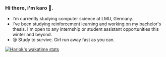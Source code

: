 ### Hi there, i'm karo :owl:.


- I'm currently studying computer science at LMU, Germany.
- I've been studying reinforcement learning and working on my bachelor's thesis. I'm open to any internship or student assistant opportunities this winter and beyond.
- :sleepy: Study to survive. Girl run away fast as you can.


[![Harlok's wakatime stats](https://github-readme-stats.vercel.app/api/wakatime?username=karo_feder)](https://github.com/anuraghazra/github-readme-stats)
